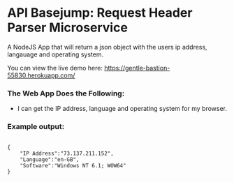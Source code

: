 # API Basejump: Request Header Parser Microservice

A NodeJS App that will return a json object with the users ip address, langauage and operating system.

You can view the live demo here: https://gentle-bastion-55830.herokuapp.com/

### The Web App Does the Following:
* I can get the IP address, language and operating system for my browser.
            
### Example output:
<code>
{
	"IP Address":"73.137.211.152",
	"Language":"en-GB",
	"Software":"Windows NT 6.1; WOW64"
}
</code>
